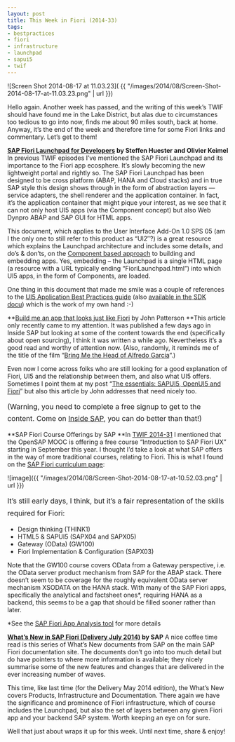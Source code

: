 ```yaml
---
layout: post
title: This Week in Fiori (2014-33)
tags:
- bestpractices
- fiori
- infrastructure
- launchpad
- sapui5
- twif
---
```



![Screen Shot 2014-08-17 at 11.03.23]( {{ "/images/2014/08/Screen-Shot-2014-08-17-at-11.03.23.png" | url }})

Hello again. Another week has passed, and the writing of this week’s TWIF should have found me in the Lake District, but alas due to circumstances too tedious to go into now, finds me about 90 miles south, back at home. Anyway, it’s the end of the week and therefore time for some Fiori links and commentary. Let’s get to them!

**[SAP Fiori Launchpad for Developers](http://scn.sap.com/docs/DOC-57363) by Steffen Huester and Olivier Keimel**
 In previous TWIF episodes I’ve mentioned the SAP Fiori Launchpad and its importance to the Fiori app ecosphere. It’s slowly becoming the new lightweight portal and rightly so. The SAP Fiori Launchpad has been designed to be cross platform (ABAP, HANA and Cloud stacks) and in true SAP style this design shows through in the form of abstraction layers — service adapters, the shell renderer and the application container. In fact, it’s the application container that might pique your interest, as we see that it can not only host UI5 apps (via the Component concept) but also Web Dynpro ABAP and SAP GUI for HTML apps.

This document, which applies to the User Interface Add-On 1.0 SPS 05 (am I the only one to still refer to this product as “UI2″?) is a great resource which explains the Launchpad architecture and includes some details, and do’s & don’ts, on the [Component based approach](https://sapui5.hana.ondemand.com/sdk/#docs/guide/170638b7a2b4424e8580fb473af6a3cd.html) to building and embedding apps. Yes, embedding – the Launchpad is a single HTML page (a resource with a URL typically ending “FioriLaunchpad.html”) into which UI5 apps, in the form of Components, are loaded.

One thing in this document that made me smile was a couple of references to the [UI5 Application Best Practices guide](http://help.sap.com/saphelp_hanaplatform/helpdata/en/5c/a68e6e62e6464a8103297fbc19cd9c/content.htm?frameset=/en/d0/1cd0b7be7f441cb6c56ad4577b428c/frameset.htm&current_toc=/en/d0/1cd0b7be7f441cb6c56ad4577b428c/plain.htm&node_id=64) (also [available in the SDK docu](https://sapui5.hana.ondemand.com/sdk/#docs/guide/5ca68e6e62e6464a8103297fbc19cd9c.html)) which is the work of my own hand :-)

**[Build me an app that looks just like Fiori](www.insidesap.com.au/in_depth/build-me-an-app-that-looks-just-like-fiori-developing-mobile-apps-with-sapui5) by John Patterson
**This article only recently came to my attention. It was published a few days ago in Inside SAP but looking at some of the content towards the end (specifically about open sourcing), I think it was written a while ago. Nevertheless it’s a good read and worthy of attention now. (Also, randomly, it reminds me of the title of the film “[Bring Me the Head of Alfredo Garcia](http://en.wikipedia.org/wiki/Bring_Me_the_Head_of_Alfredo_Garcia)“.)

Even now I come across folks who are still looking for a good explanation of Fiori, UI5 and the relationship between them, and also what UI5 offers. Sometimes I point them at my post “[The essentials: SAPUI5, OpenUI5 and Fiori](http://www.bluefinsolutions.com/Blogs/DJ-Adams/February-2014/The-essentials-SAP-UI5-OpenUI5-and-Fiori/)” but also this article by John addresses that need nicely too.

<span style="line-height: 1.714285714; font-size: 1rem;">(Warning, you need to complete a free signup to get to the content. Come on [Inside SAP](http://www.insidesap.com.au/), you can do better than that!)</span>

**SAP Fiori Course Offerings by SAP
**In [TWIF 2014-31](/blog/posts/2014/08/01/this-week-in-fiori-2014-31/) I mentioned that the OpenSAP MOOC is offering a free course “Introduction to SAP Fiori UX” starting in September this year. I thought I’d take a look at what SAP offers in the way of more traditional courses, relating to Fiori. This is what I found on the [SAP Fiori curriculum page](https://training.sap.com/gb/en/curriculum/fiori_uk-sap-fiori-uk/):

![image]({{ "/images/2014/08/Screen-Shot-2014-08-17-at-10.52.03.png" | url }})

<span style="line-height: 1.714285714; font-size: 1rem;">It’s still early days, I think, but it’s a fair representation of the skills required for Fiori:</span>

- Design thinking (THINK1)
- HTML5 & SAPUI5 (SAPX04 and SAPX05)
- Gateway (OData) (GW100)
- Fiori Implementation & Configuration (SAPX03)

Note that the GW100 course covers OData from a Gateway perspective, i.e. the OData server product mechanism from SAP for the ABAP stack. There doesn’t seem to be coverage for the roughly equivalent OData server mechanism XSODATA on the HANA stack. With many of the SAP Fiori apps, specifically the analytical and factsheet ones*, requiring HANA as a backend, this seems to be a gap that should be filled sooner rather than later.

*See the [SAP Fiori App Analysis tool](https://code.bluefinsolutions.com/~dadams/FioriWebinar/AppAnalysis.html) for more details

**[What’s New in SAP Fiori (Delivery July 2014)](http://help.sap.com/fiori_bs2013/helpdata/en/a6/49c453110bcd46e10000000a44538d/content.htm?frameset=/en/9c/106a53e744e047e10000000a441470/frameset.htm&current_toc=/en/9c/106a53e744e047e10000000a441470/plain.htm&node_id=3) by SAP**
 A nice coffee time read is this series of What’s New documents from SAP on the main SAP Fiori documentation site. The documents don’t go into too much detail but do have pointers to where more information is available; they nicely summarise some of the new features and changes that are delivered in the ever increasing number of waves.

This time, like last time (for the Delivery May 2014 edition), the What’s New covers Products, Infrastructure and Documentation. There again we have the significance and prominence of Fiori infrastructure, which of course includes the Launchpad, but also the set of layers between any given Fiori app and your backend SAP system. Worth keeping an eye on for sure.

Well that just about wraps it up for this week. Until next time, share & enjoy!


